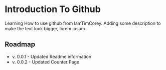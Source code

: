 # Introduction To Github

Learning How to use github from IamTimCorey. Adding some description to make the text look bigger,
lorem ipsum.

## Roadmap

- v. 0.0.1 - Updated Readme information
- v. 0.0.2 - Updated Counter Page
